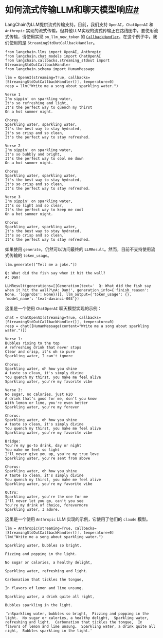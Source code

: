 

如何流式传输LLM和聊天模型响应[#](#how-to-stream-llm-and-chat-model-responses "标题的永久链接")
==========================================================================

LangChain为LLM提供流式传输支持。目前，我们支持 `OpenAI`，`ChatOpenAI` 和 `Anthropic` 实现的流式传输，但其他LLM实现的流式传输正在路线图中。要使用流式传输，请使用实现 `on_llm_new_token` 的 [`CallbackHandler`](https://github.com/hwchase17/langchain/blob/master/langchain/callbacks/base.py)。在这个例子中，我们使用的是 `StreamingStdOutCallbackHandler`。

```
from langchain.llms import OpenAI, Anthropic
from langchain.chat_models import ChatOpenAI
from langchain.callbacks.streaming_stdout import StreamingStdOutCallbackHandler
from langchain.schema import HumanMessage

```

```
llm = OpenAI(streaming=True, callbacks=[StreamingStdOutCallbackHandler()], temperature=0)
resp = llm("Write me a song about sparkling water.")

```

```
Verse 1
I'm sippin' on sparkling water,
It's so refreshing and light,
It's the perfect way to quench my thirst
On a hot summer night.

Chorus
Sparkling water, sparkling water,
It's the best way to stay hydrated,
It's so crisp and so clean,
It's the perfect way to stay refreshed.

Verse 2
I'm sippin' on sparkling water,
It's so bubbly and bright,
It's the perfect way to cool me down
On a hot summer night.

Chorus
Sparkling water, sparkling water,
It's the best way to stay hydrated,
It's so crisp and so clean,
It's the perfect way to stay refreshed.

Verse 3
I'm sippin' on sparkling water,
It's so light and so clear,
It's the perfect way to keep me cool
On a hot summer night.

Chorus
Sparkling water, sparkling water,
It's the best way to stay hydrated,
It's so crisp and so clean,
It's the perfect way to stay refreshed.

```

如果使用 `generate`，仍然可以访问最终的 `LLMResult`。然而，目前不支持使用流式传输的 `token_usage`。

```
llm.generate(["Tell me a joke."])

```

```
Q: What did the fish say when it hit the wall?
A: Dam!

```

```
LLMResult(generations=[[Generation(text='  Q: What did the fish say when it hit the wall?\nA: Dam!', generation_info={'finish_reason': None, 'logprobs': None})]], llm_output={'token_usage': {}, 'model_name': 'text-davinci-003'})

```

这里是一个使用 `ChatOpenAI` 聊天模型实现的示例：

```
chat = ChatOpenAI(streaming=True, callbacks=[StreamingStdOutCallbackHandler()], temperature=0)
resp = chat([HumanMessage(content="Write me a song about sparkling water.")])

```

```
Verse 1:
Bubbles rising to the top
A refreshing drink that never stops
Clear and crisp, it's oh so pure
Sparkling water, I can't ignore

Chorus:
Sparkling water, oh how you shine
A taste so clean, it's simply divine
You quench my thirst, you make me feel alive
Sparkling water, you're my favorite vibe

Verse 2:
No sugar, no calories, just H2O
A drink that's good for me, don't you know
With lemon or lime, you're even better
Sparkling water, you're my forever

Chorus:
Sparkling water, oh how you shine
A taste so clean, it's simply divine
You quench my thirst, you make me feel alive
Sparkling water, you're my favorite vibe

Bridge:
You're my go-to drink, day or night
You make me feel so light
I'll never give you up, you're my true love
Sparkling water, you're sent from above

Chorus:
Sparkling water, oh how you shine
A taste so clean, it's simply divine
You quench my thirst, you make me feel alive
Sparkling water, you're my favorite vibe

Outro:
Sparkling water, you're the one for me
I'll never let you go, can't you see
You're my drink of choice, forevermore
Sparkling water, I adore.

```

这里是一个使用 `Anthropic` LLM 实现的示例，它使用了他们的 `claude` 模型。

```
llm = Anthropic(streaming=True, callbacks=[StreamingStdOutCallbackHandler()], temperature=0)
llm("Write me a song about sparkling water.")

```

```
Sparkling water, bubbles so bright,

Fizzing and popping in the light.

No sugar or calories, a healthy delight,

Sparkling water, refreshing and light.

Carbonation that tickles the tongue,

In flavors of lemon and lime unsung.

Sparkling water, a drink quite all right,

Bubbles sparkling in the light.

```

```
'\nSparkling water, bubbles so bright,  Fizzing and popping in the light.  No sugar or calories, a healthy delight,  Sparkling water, refreshing and light.  Carbonation that tickles the tongue,  In flavors of lemon and lime unsung.  Sparkling water, a drink quite all right,  Bubbles sparkling in the light.'

```

